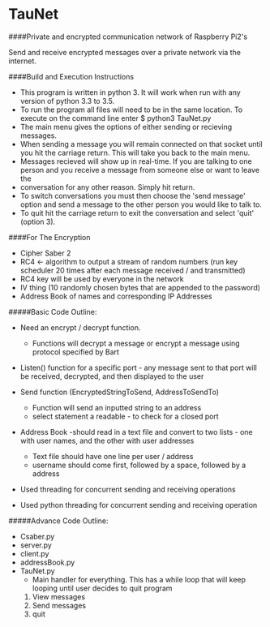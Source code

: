 TauNet
=============
####Private and encrypted communication network of Raspberry Pi2's

Send and receive encrypted messages over a private network via the internet.

####Build and Execution Instructions

- This program is written in python 3. It will work when run with any version of python 3.3 to 3.5.
- To run the program all files will need to be in the same location. To execute on the command line enter $ python3 TauNet.py
- The main menu gives the options of either sending or recieving messages.  
- When sending a message you will remain connected on that socket until you hit the carriage return.  This will take you back to the main menu.
- Messages recieved will show up in real-time.  If you are talking to one person and you receive a message from someone else or want to leave the 
- conversation for any other reason.  Simply hit return.
- To switch conversations you must then choose the 'send message' option and send a message to the other person you would like to talk to. 
- To quit hit the carriage return to exit the conversation and select 'quit' (option 3).

####For The Encryption
- Cipher Saber 2
- RC4 <- algorithm to output a stream of random numbers (run key scheduler 20 times after each message received / and transmitted)
- RC4 key will be used by everyone in the network
- IV thing (10 randomly chosen bytes that are appended to the password)
- Address Book of names and corresponding IP Addresses


#####Basic Code Outline:
- Need an encrypt / decrypt function.
    - Functions will decrypt a message or encrypt a message using protocol specified by Bart
    
- Listen() function for a specific port - any message sent to that port will be received, decrypted, and then displayed to the user
- Send function (EncryptedStringToSend, AddressToSendTo)
    - Function will send an inputted string to an address 
    - select statement a readable - to check for a closed port
        
- Address Book -should read in a text file and convert to two lists - one with user names, and the other with user addresses
    - Text file should have one line per user / address
    - username should come first, followed by a space, followed by a address

- Used threading for concurrent sending and receiving operations
- Used python threading for concurrent sending and receiving operation

#####Advance Code Outline:
 - Csaber.py 
 - server.py
 - client.py
 - addressBook.py
 - TauNet.py
    - Main handler for everything. This has a while loop that will keep looping until user decides to quit program
	1. View messages
	2. Send messages
	3. quit
